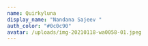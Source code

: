 ```yaml
---
name: Quirkyluna
display_name: "Nandana Sajeev "
auth_color: "#0c0c90"
avatar: /uploads/img-20210118-wa0058-01.jpeg
---
```

